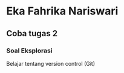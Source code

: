 # Eka Fahrika Nariswari
## Coba tugas 2
### Soal Eksplorasi 

Belajar tentang version control (Git) 